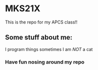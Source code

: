 # MKS21X

This is the repo for my APCS class!!

## Some stuff about me:

I program things sometimes
I am *NOT* a cat

### Have fun nosing around my repo
